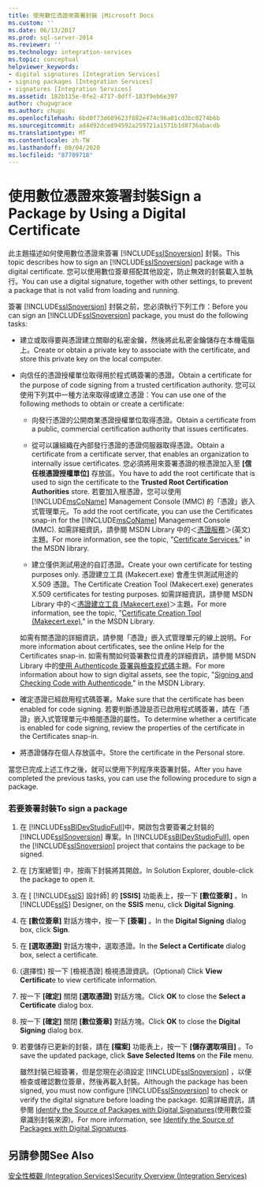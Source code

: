 ```yaml
---
title: 使用數位憑證來簽署封裝 |Microsoft Docs
ms.custom: ''
ms.date: 06/13/2017
ms.prod: sql-server-2014
ms.reviewer: ''
ms.technology: integration-services
ms.topic: conceptual
helpviewer_keywords:
- digital signatures [Integration Services]
- signing packages [Integration Services]
- signatures [Integration Services]
ms.assetid: 182b115e-0fe2-4717-8dff-183f9eb6e397
author: chugugrace
ms.author: chugu
ms.openlocfilehash: 6bd0f73d609623f882e474c96a01cd3bc0274b6b
ms.sourcegitcommit: ad4d92dce894592a259721a1571b1d8736abacdb
ms.translationtype: MT
ms.contentlocale: zh-TW
ms.lasthandoff: 08/04/2020
ms.locfileid: "87709718"
---
```

# <a name="sign-a-package-by-using-a-digital-certificate"></a><span data-ttu-id="a17e5-102">使用數位憑證來簽署封裝</span><span class="sxs-lookup"><span data-stu-id="a17e5-102">Sign a Package by Using a Digital Certificate</span></span>
  <span data-ttu-id="a17e5-103">此主題描述如何使用數位憑證來簽署 [!INCLUDE[ssISnoversion](../includes/ssisnoversion-md.md)] 封裝。</span><span class="sxs-lookup"><span data-stu-id="a17e5-103">This topic describes how to sign an [!INCLUDE[ssISnoversion](../includes/ssisnoversion-md.md)] package with a digital certificate.</span></span> <span data-ttu-id="a17e5-104">您可以使用數位簽章搭配其他設定，防止無效的封裝載入並執行。</span><span class="sxs-lookup"><span data-stu-id="a17e5-104">You can use a digital signature, together with other settings, to prevent a package that is not valid from loading and running.</span></span>  
  
 <span data-ttu-id="a17e5-105">簽署 [!INCLUDE[ssISnoversion](../includes/ssisnoversion-md.md)] 封裝之前，您必須執行下列工作：</span><span class="sxs-lookup"><span data-stu-id="a17e5-105">Before you can sign an [!INCLUDE[ssISnoversion](../includes/ssisnoversion-md.md)] package, you must do the following tasks:</span></span>  
  
-   <span data-ttu-id="a17e5-106">建立或取得要與憑證建立關聯的私密金鑰，然後將此私密金鑰儲存在本機電腦上。</span><span class="sxs-lookup"><span data-stu-id="a17e5-106">Create or obtain a private key to associate with the certificate, and store this private key on the local computer.</span></span>  
  
-   <span data-ttu-id="a17e5-107">向信任的憑證授權單位取得用於程式碼簽署的憑證。</span><span class="sxs-lookup"><span data-stu-id="a17e5-107">Obtain a certificate for the purpose of code signing from a trusted certification authority.</span></span> <span data-ttu-id="a17e5-108">您可以使用下列其中一種方法來取得或建立憑證：</span><span class="sxs-lookup"><span data-stu-id="a17e5-108">You can use one of the following methods to obtain or create a certificate:</span></span>  
  
    -   <span data-ttu-id="a17e5-109">向發行憑證的公開商業憑證授權單位取得憑證。</span><span class="sxs-lookup"><span data-stu-id="a17e5-109">Obtain a certificate from a public, commercial certification authority that issues certificates.</span></span>  
  
    -   <span data-ttu-id="a17e5-110">從可以讓組織在內部發行憑證的憑證伺服器取得憑證。</span><span class="sxs-lookup"><span data-stu-id="a17e5-110">Obtain a certificate from a certificate server, that enables an organization to internally issue certificates.</span></span> <span data-ttu-id="a17e5-111">您必須將用來簽署憑證的根憑證加入至 **[信任根憑證授權單位]** 存放區。</span><span class="sxs-lookup"><span data-stu-id="a17e5-111">You have to add the root certificate that is used to sign the certificate to the **Trusted Root Certification Authorities** store.</span></span> <span data-ttu-id="a17e5-112">若要加入根憑證，您可以使用 [!INCLUDE[msCoName](../includes/msconame-md.md)] Management Console (MMC) 的「憑證」嵌入式管理單元。</span><span class="sxs-lookup"><span data-stu-id="a17e5-112">To add the root certificate, you can use the Certificates snap-in for the [!INCLUDE[msCoName](../includes/msconame-md.md)] Management Console (MMC).</span></span> <span data-ttu-id="a17e5-113">如需詳細資訊，請參閱 MSDN Library 中的＜[憑證服務](https://go.microsoft.com/fwlink/?LinkId=100755)＞(英文) 主題。</span><span class="sxs-lookup"><span data-stu-id="a17e5-113">For more information, see the topic, "[Certificate Services](https://go.microsoft.com/fwlink/?LinkId=100755)," in the MSDN library.</span></span>  
  
    -   <span data-ttu-id="a17e5-114">建立僅供測試用途的自訂憑證。</span><span class="sxs-lookup"><span data-stu-id="a17e5-114">Create your own certificate for testing purposes only.</span></span> <span data-ttu-id="a17e5-115">憑證建立工具 (Makecert.exe) 會產生供測試用途的 X.509 憑證。</span><span class="sxs-lookup"><span data-stu-id="a17e5-115">The Certificate Creation Tool (Makecert.exe) generates X.509 certificates for testing purposes.</span></span> <span data-ttu-id="a17e5-116">如需詳細資訊，請參閱 MSDN Library 中的＜[憑證建立工具 (Makecert.exe)](https://go.microsoft.com/fwlink/?LinkId=100756)＞主題。</span><span class="sxs-lookup"><span data-stu-id="a17e5-116">For more information, see the topic, "[Certificate Creation Tool (Makecert.exe)](https://go.microsoft.com/fwlink/?LinkId=100756)," in the MSDN Library.</span></span>  
  
     <span data-ttu-id="a17e5-117">如需有關憑證的詳細資訊，請參閱「憑證」嵌入式管理單元的線上說明。</span><span class="sxs-lookup"><span data-stu-id="a17e5-117">For more information about certificates, see the online Help for the Certificates snap-in.</span></span> <span data-ttu-id="a17e5-118">如需有關如何簽署數位資產的詳細資訊，請參閱 MSDN Library 中的[使用 Authenticode 簽署與檢查程式碼](https://go.microsoft.com/fwlink/?LinkId=78100)主題。</span><span class="sxs-lookup"><span data-stu-id="a17e5-118">For more information about how to sign digital assets, see the topic, "[Signing and Checking Code with Authenticode](https://go.microsoft.com/fwlink/?LinkId=78100)," in the MSDN Library.</span></span>  
  
-   <span data-ttu-id="a17e5-119">確定憑證已經啟用程式碼簽署。</span><span class="sxs-lookup"><span data-stu-id="a17e5-119">Make sure that the certificate has been enabled for code signing.</span></span> <span data-ttu-id="a17e5-120">若要判斷憑證是否已啟用程式碼簽署，請在「憑證」嵌入式管理單元中檢閱憑證的屬性。</span><span class="sxs-lookup"><span data-stu-id="a17e5-120">To determine whether a certificate is enabled for code signing, review the properties of the certificate in the Certificates snap-in.</span></span>  
  
-   <span data-ttu-id="a17e5-121">將憑證儲存在個人存放區中。</span><span class="sxs-lookup"><span data-stu-id="a17e5-121">Store the certificate in the Personal store.</span></span>  
  
 <span data-ttu-id="a17e5-122">當您已完成上述工作之後，就可以使用下列程序來簽署封裝。</span><span class="sxs-lookup"><span data-stu-id="a17e5-122">After you have completed the previous tasks, you can use the following procedure to sign a package.</span></span>  
  
### <a name="to-sign-a-package"></a><span data-ttu-id="a17e5-123">若要簽署封裝</span><span class="sxs-lookup"><span data-stu-id="a17e5-123">To sign a package</span></span>  
  
1.  <span data-ttu-id="a17e5-124">在 [!INCLUDE[ssBIDevStudioFull](../includes/ssbidevstudiofull-md.md)]中，開啟包含要簽署之封裝的 [!INCLUDE[ssISnoversion](../includes/ssisnoversion-md.md)] 專案。</span><span class="sxs-lookup"><span data-stu-id="a17e5-124">In [!INCLUDE[ssBIDevStudioFull](../includes/ssbidevstudiofull-md.md)], open the [!INCLUDE[ssISnoversion](../includes/ssisnoversion-md.md)] project that contains the package to be signed.</span></span>  
  
2.  <span data-ttu-id="a17e5-125">在 [方案總管] 中，按兩下封裝將其開啟。</span><span class="sxs-lookup"><span data-stu-id="a17e5-125">In Solution Explorer, double-click the package to open it.</span></span>  
  
3.  <span data-ttu-id="a17e5-126">在 [ [!INCLUDE[ssIS](../includes/ssis-md.md)] 設計師] 的 **[SSIS]** 功能表上，按一下 **[數位簽章]** 。</span><span class="sxs-lookup"><span data-stu-id="a17e5-126">In [!INCLUDE[ssIS](../includes/ssis-md.md)] Designer, on the **SSIS** menu, click **Digital Signing**.</span></span>  
  
4.  <span data-ttu-id="a17e5-127">在 **[數位簽章]** 對話方塊中，按一下 **[簽署]** 。</span><span class="sxs-lookup"><span data-stu-id="a17e5-127">In the **Digital Signing** dialog box, click **Sign**.</span></span>  
  
5.  <span data-ttu-id="a17e5-128">在 **[選取憑證]** 對話方塊中，選取憑證。</span><span class="sxs-lookup"><span data-stu-id="a17e5-128">In the **Select a Certificate** dialog box, select a certificate.</span></span>  
  
6.  <span data-ttu-id="a17e5-129">(選擇性) 按一下 [檢視憑證]  檢視憑證資訊。</span><span class="sxs-lookup"><span data-stu-id="a17e5-129">(Optional) Click **View Certificat**e to view certificate information.</span></span>  
  
7.  <span data-ttu-id="a17e5-130">按一下 **[確定]** 關閉 **[選取憑證]** 對話方塊。</span><span class="sxs-lookup"><span data-stu-id="a17e5-130">Click **OK** to close the **Select a Certificate** dialog box.</span></span>  
  
8.  <span data-ttu-id="a17e5-131">按一下 **[確定]** 關閉 **[數位簽章]** 對話方塊。</span><span class="sxs-lookup"><span data-stu-id="a17e5-131">Click **OK** to close the **Digital Signing** dialog box.</span></span>  
  
9. <span data-ttu-id="a17e5-132">若要儲存已更新的封裝，請在 **[檔案]** 功能表上，按一下 **[儲存選取項目]** 。</span><span class="sxs-lookup"><span data-stu-id="a17e5-132">To save the updated package, click **Save Selected Items** on the **File** menu.</span></span>  
  
     <span data-ttu-id="a17e5-133">雖然封裝已經簽署，但是您現在必須設定 [!INCLUDE[ssISnoversion](../includes/ssisnoversion-md.md)] ，以便檢查或確認數位簽章，然後再載入封裝。</span><span class="sxs-lookup"><span data-stu-id="a17e5-133">Although the package has been signed, you must now configure [!INCLUDE[ssISnoversion](../includes/ssisnoversion-md.md)] to check or verify the digital signature before loading the package.</span></span> <span data-ttu-id="a17e5-134">如需詳細資訊，請參閱 [Identify the Source of Packages with Digital Signatures](security/identify-the-source-of-packages-with-digital-signatures.md)(使用數位簽章識別封裝來源)。</span><span class="sxs-lookup"><span data-stu-id="a17e5-134">For more information, see [Identify the Source of Packages with Digital Signatures](security/identify-the-source-of-packages-with-digital-signatures.md).</span></span>  
  
## <a name="see-also"></a><span data-ttu-id="a17e5-135">另請參閱</span><span class="sxs-lookup"><span data-stu-id="a17e5-135">See Also</span></span>  
 [<span data-ttu-id="a17e5-136">安全性概觀 (Integration Services)</span><span class="sxs-lookup"><span data-stu-id="a17e5-136">Security Overview &#40;Integration Services&#41;</span></span>](security/security-overview-integration-services.md)  
  
  
